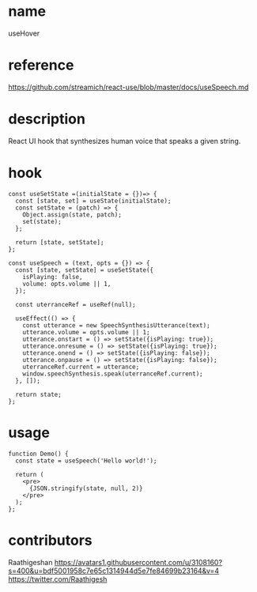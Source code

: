 # name

useHover

# reference

https://github.com/streamich/react-use/blob/master/docs/useSpeech.md

# description

React UI hook that synthesizes human voice that speaks a given string.

# hook

```
const useSetState =(initialState = {})=> {
  const [state, set] = useState(initialState);
  const setState = (patch) => {
    Object.assign(state, patch);
    set(state);
  };

  return [state, setState];
};

const useSpeech = (text, opts = {}) => {
  const [state, setState] = useSetState({
    isPlaying: false,
    volume: opts.volume || 1,
  });

  const uterranceRef = useRef(null);

  useEffect(() => {
    const utterance = new SpeechSynthesisUtterance(text);
    utterance.volume = opts.volume || 1;
    utterance.onstart = () => setState({isPlaying: true});
    utterance.onresume = () => setState({isPlaying: true});
    utterance.onend = () => setState({isPlaying: false});
    utterance.onpause = () => setState({isPlaying: false});
    uterranceRef.current = utterance;
    window.speechSynthesis.speak(uterranceRef.current);
  }, []);

  return state;
};
```

# usage

```
function Demo() {
  const state = useSpeech('Hello world!');

  return (
    <pre>
      {JSON.stringify(state, null, 2)}
    </pre>
  );
};
```

# contributors

Raathigeshan
https://avatars1.githubusercontent.com/u/3108160?s=400&u=bdf5001958c7e65c1314944d5e7fe84699b23164&v=4
https://twitter.com/Raathigesh
